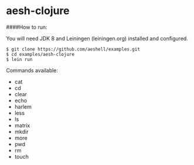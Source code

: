 aesh-clojure
============

####How to run:

You will need JDK 8 and Leiningen (leiningen.org) installed and configured.

```
$ git clone https://github.com/aeshell/examples.git
$ cd examples/aesh-clojure
$ lein run
```

Commands available:

- cat
- cd
- clear
- echo
- harlem
- less
- ls
- matrix
- mkdir
- more
- pwd
- rm
- touch

